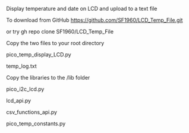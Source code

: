 Display temperature and date on LCD and upload to a text file

To download from GitHub https://github.com/SF1960/LCD_Temp_File.git

or try gh repo clone SF1960/LCD_Temp_File

Copy the two files to your root directory

pico_temp_display_LCD.py

temp_log.txt

Copy the libraries to the /lib folder

pico_i2c_lcd.py

lcd_api.py

csv_functions_api.py

pico_temp_constants.py 
